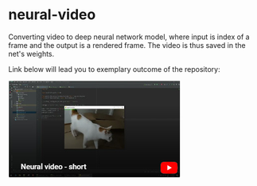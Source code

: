 # neural-video
Converting video to deep neural network model, where input is index of a frame and the 
output is a rendered frame. The video is thus saved in the net's weights.

Link below will lead you to exemplary outcome of the repository:

[![Youtube video link](cat_neural_vid.jpg)](https://www.youtube.com/watch?v=b6CsMDYO_EA)

